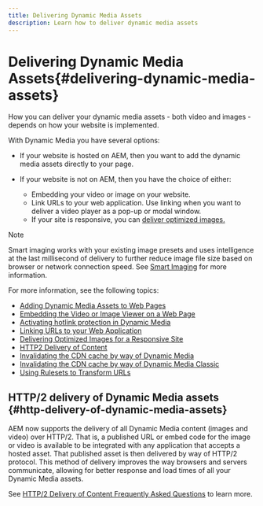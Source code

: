 ```yaml
---
title: Delivering Dynamic Media Assets
description: Learn how to deliver dynamic media assets
---
```


# Delivering Dynamic Media Assets{#delivering-dynamic-media-assets}

How you can deliver your dynamic media assets - both video and images - depends on how your website is implemented.

With Dynamic Media you have several options:

* If your website is hosted on AEM, then you want to add the dynamic media assets directly to your page.
* If your website is not on AEM, then you have the choice of either:

  * Embedding your video or image on your website.
  * Link URLs to your web application. Use linking when you want to deliver a video player as a pop-up or modal window.
  * If your site is responsive, you can [deliver optimized images.](/help/assets/dynamic-media/responsive-site.md)

>[!NOTE]
>
>Smart imaging works with your existing image presets and uses intelligence at the last millisecond of delivery to further reduce image file size based on browser or network connection speed. See [Smart Imaging](/help/assets/dynamic-media/imaging-faq.md) for more information.

For more information, see the following topics:

* [Adding Dynamic Media Assets to Web Pages](/help/assets/dynamic-media/adding-dynamic-media-assets-to-pages.md)
* [Embedding the Video or Image Viewer on a Web Page](/help/assets/dynamic-media/embed-code.md)
* [Activating hotlink protection in Dynamic Media](/help/assets/dynamic-media/hotlink-protection.md)
* [Linking URLs to your Web Application](/help/assets/dynamic-media/linking-urls-to-yourwebapplication.md)
* [Delivering Optimized Images for a Responsive Site](/help/assets/dynamic-media/responsive-site.md)
* [HTTP2 Delivery of Content](/help/assets/dynamic-media/http2faq.md)
* [Invalidating the CDN cache by way of Dynamic Media](/help/assets/dynamic-media/invalidate-cdn-cache-dynamic-media.md)
* [Invalidating the CDN cache by way of Dynamic Media Classic](/help/assets/dynamic-media/invalidate-cdn-cache-dm-classic.md)
* [Using Rulesets to Transform URLs](/help/assets/dynamic-media/using-rulesets-to-transform-urls.md)

## HTTP/2 delivery of Dynamic Media assets {#http-delivery-of-dynamic-media-assets}

AEM now supports the delivery of all Dynamic Media content (images and video) over HTTP/2. That is, a published URL or embed code for the image or video is available to be integrated with any application that accepts a hosted asset. That published asset is then delivered by way of HTTP/2 protocol. This method of delivery improves the way browsers and servers communicate, allowing for better response and load times of all your Dynamic Media assets.

See [HTTP/2 Delivery of Content Frequently Asked Questions](/help/assets/dynamic-media/http2faq.md) to learn more.
